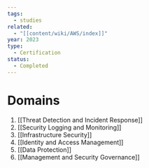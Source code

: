 ```yaml
---
tags:
  - studies
related:
  - "[[content/wiki/AWS/index]]"
year: 2023
type:
  - Certification
status:
  - Completed
---
```

# Domains

1. [[Threat Detection and Incident Response]]
2. [[Security Logging and Monitoring]]
3. [[Infrastructure Security]]
4. [[Identity and Access Management]]
5. [[Data Protection]]
6. [[Management and Security Governance]]
